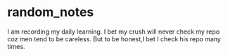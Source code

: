 # random_notes
I am recording my daily learning.
I bet my crush will never check my repo coz men tend to be careless.
But to be honest,I bet I check his repo many times.
